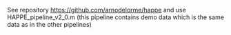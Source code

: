 See repository https://github.com/arnodelorme/happe
and use HAPPE_pipeline_v2_0.m (this pipeline contains
demo data which is the same data as in the other pipelines)
